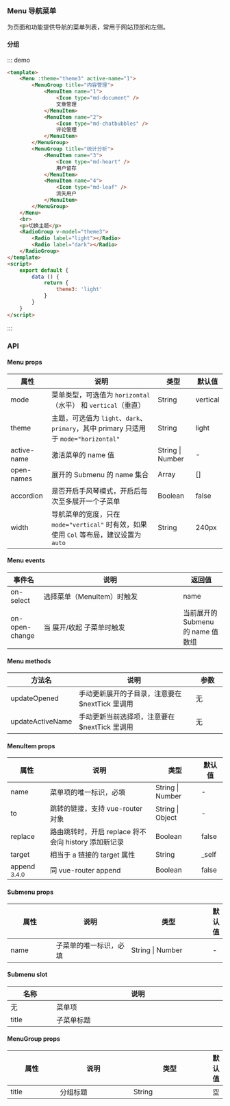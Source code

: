 ### Menu 导航菜单
为页面和功能提供导航的菜单列表，常用于网站顶部和左侧。
#### 分组
::: demo  
```html
<template>
    <Menu :theme="theme3" active-name="1">
        <MenuGroup title="内容管理">
            <MenuItem name="1">
                <Icon type="md-document" />
                文章管理
            </MenuItem>
            <MenuItem name="2">
                <Icon type="md-chatbubbles" />
                评论管理
            </MenuItem>
        </MenuGroup>
        <MenuGroup title="统计分析">
            <MenuItem name="3">
                <Icon type="md-heart" />
                用户留存
            </MenuItem>
            <MenuItem name="4">
                <Icon type="md-leaf" />
                流失用户
            </MenuItem>
        </MenuGroup>
    </Menu>
    <br>
    <p>切换主题</p>
    <RadioGroup v-model="theme3">
        <Radio label="light"></Radio>
        <Radio label="dark"></Radio>
    </RadioGroup>
</template>
<script>
    export default {
        data () {
            return {
                theme3: 'light'
            }
        }
    }
</script>
```
:::
### API
#### Menu props
<table>
  <thead>
    <tr>
      <th>属性</th>
      <th>说明</th>
      <th>类型</th>
      <th>默认值</th>
    </tr>
  </thead>
  <tbody>
    <tr>
      <td>mode</td>
      <td>菜单类型，可选值为 <code>horizontal</code>（水平） 和 <code>vertical</code>（垂直）</td>
      <td>String</td>
      <td>vertical</td>
    </tr>
    <tr>
      <td>theme</td>
      <td>主题，可选值为 <code>light</code>、<code>dark</code>、<code>primary</code>，其中 primary 只适用于 <code>mode="horizontal"</code></td>
      <td>String</td>
      <td>light</td>
    </tr>
    <tr>
      <td>active-name</td>
      <td>激活菜单的 name 值</td>
      <td>String | Number</td>
      <td>-</td>
    </tr>
    <tr>
      <td>open-names</td>
      <td>展开的 Submenu 的 name 集合</td>
      <td>Array</td>
      <td>[]</td>
    </tr>
    <tr>
      <td>accordion</td>
      <td>是否开启手风琴模式，开启后每次至多展开一个子菜单</td>
      <td>Boolean</td>
      <td>false</td>
    </tr>
    <tr>
      <td>width</td>
      <td>导航菜单的宽度，只在 <code>mode="vertical"</code> 时有效，如果使用 <code>Col</code> 等布局，建议设置为 <code>auto</code></td>
      <td>String</td>
      <td>240px</td>
    </tr>
  </tbody>
</table>

#### Menu events
<table>
  <thead>
    <tr>
      <th>事件名</th>
      <th style="width: 310px">说明</th>
      <th>返回值</th>
    </tr>
  </thead>
  <tbody>
    <tr>
      <td>on-select</td>
      <td>选择菜单（MenuItem）时触发</td>
      <td>name</td>
    </tr>
    <tr>
      <td>on-open-change</td>
      <td>当 展开/收起 子菜单时触发</td>
      <td>当前展开的 Submenu 的 name 值数组</td>
    </tr>
  </tbody>
</table>

#### Menu methods
<table>
  <thead>
    <tr>
      <th>方法名</th>
      <th style="width: 490px">说明</th>
      <th style="width: 105px">参数</th>
    </tr>
  </thead>
  <tbody>
    <tr>
      <td>updateOpened</td>
      <td>手动更新展开的子目录，注意要在 $nextTick 里调用</td>
      <td>无</td>
    </tr>
    <tr>
      <td>updateActiveName</td>
      <td>手动更新当前选择项，注意要在 $nextTick 里调用</td>
      <td>无</td>
    </tr>
  </tbody>
</table>

#### MenuItem props
<table>
  <thead>
    <tr>
      <th>属性</th>
      <th>说明</th>
      <th>类型</th>
      <th>默认值</th>
    </tr>
  </thead>
  <tbody>
    <tr>
      <td>name</td>
      <td>菜单项的唯一标识，必填</td>
      <td>String | Number</td>
      <td>-</td>
    </tr>
    <tr>
      <td>to</td>
      <td>跳转的链接，支持 vue-router 对象</td>
      <td>String | Object</td>
      <td>-</td>
    </tr>
    <tr>
      <td>replace</td>
      <td>路由跳转时，开启 replace 将不会向 history 添加新记录</td>
      <td>Boolean</td>
      <td>false</td>
    </tr>
    <tr>
      <td>target</td>
      <td>相当于 a 链接的 target 属性</td>
      <td>String</td>
      <td>_self</td>
    </tr>
    <tr>
      <td>append <span class="ivu-badge"> <sup class="ivu-badge-count ivu-badge-count-alone">3.4.0</sup></span></td>
      <td>同 vue-router append</td>
      <td>Boolean</td>
      <td>false</td>
    </tr>
  </tbody>
</table>

#### Submenu props
<table>
  <thead>
    <tr>
      <th style="width: 135px">属性</th>
      <th style="width: 280px">说明</th>
      <th style="width: 280px">类型</th>
      <th>默认值</th>
    </tr>
  </thead>
  <tbody>
    <tr>
      <td>name</td>
      <td>子菜单的唯一标识，必填</td>
      <td>String | Number</td>
      <td>-</td>
    </tr>
  </tbody>
</table>

#### Submenu slot
<table>
  <thead>
    <tr>
      <th style="width: 135px">名称</th>
      <th style="width: 635px">说明</th>
    </tr>
  </thead>
  <tbody>
    <tr>
      <td>无</td>
      <td>菜单项</td>
    </tr>
    <tr>
      <td>title</td>
      <td>子菜单标题</td>
    </tr>
  </tbody>
</table>

#### MenuGroup props
<table>
  <thead>
    <tr>
      <th style="width: 155px">属性</th>
      <th style="width: 265px">说明</th>
      <th style="width: 265px">类型</th>
      <th>默认值</th>
    </tr>
  </thead>
  <tbody>
    <tr>
      <td>title</td>
      <td>分组标题</td>
      <td>String</td>
      <td>空</td>
    </tr>
  </tbody>
</table>
